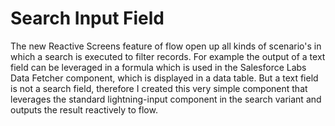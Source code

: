 # Search Input Field
The new Reactive Screens feature of flow open up all kinds of scenario's in which a search is executed to filter records. 
For example the output of a text field can be leveraged in a formula which is used in the Salesforce Labs Data Fetcher component, which is displayed in a data table. 
But a text field is not a search field, therefore I created this very simple component that leverages the standard lightning-input component in the search variant and outputs the result reactively to flow. 

